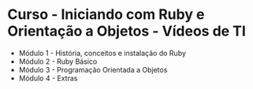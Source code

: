 #  Curso - Iniciando com Ruby e Orientação a Objetos - Vídeos de TI
- Módulo 1 - História, conceitos e instalação do Ruby
- Módulo 2 - Ruby Básico
- Módulo 3 - Programação Orientada a Objetos
- Módulo 4 - Extras
